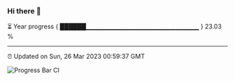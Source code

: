 ### Hi there 👋

⏳ Year progress { ██████▁▁▁▁▁▁▁▁▁▁▁▁▁▁▁▁▁▁▁▁▁▁▁▁ } 23.03 %

---

⏰ Updated on Sun, 26 Mar 2023 00:59:37 GMT

![Progress Bar CI](https://github.com/liununu/liununu/workflows/Progress%20Bar%20CI/badge.svg)

